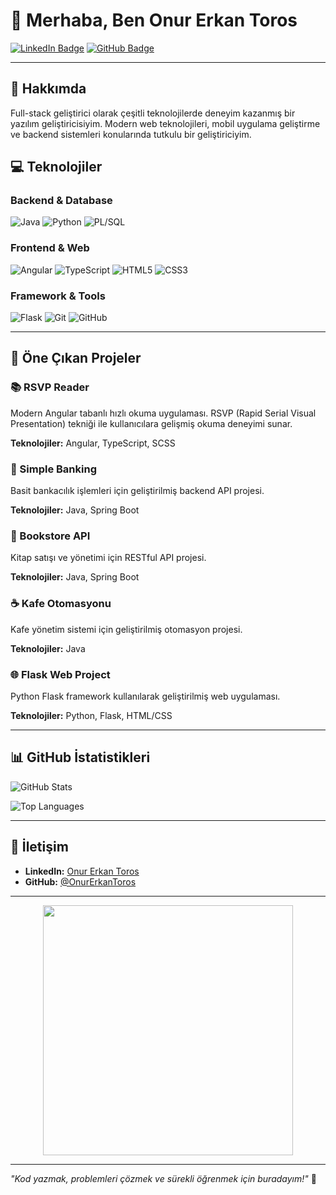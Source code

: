 # 👋 Merhaba, Ben Onur Erkan Toros

[![LinkedIn Badge](https://img.shields.io/badge/LinkedIn-0077B5?style=for-the-badge&logo=linkedin&logoColor=white&link=https://www.linkedin.com/in/onurerkantoros/)](https://www.linkedin.com/in/onurerkantoros/)
[![GitHub Badge](https://img.shields.io/badge/GitHub-100000?style=for-the-badge&logo=github&logoColor=white)](https://github.com/OnurErkanToros)

---

## 🚀 Hakkımda

Full-stack geliştirici olarak çeşitli teknolojilerde deneyim kazanmış bir yazılım geliştiricisiyim. Modern web teknolojileri, mobil uygulama geliştirme ve backend sistemleri konularında tutkulu bir geliştiriciyim.

## 💻 Teknolojiler

### Backend & Database
![Java](https://img.shields.io/badge/Java-ED8B00?style=for-the-badge&logo=openjdk&logoColor=white)
![Python](https://img.shields.io/badge/Python-3776AB?style=for-the-badge&logo=python&logoColor=white)
![PL/SQL](https://img.shields.io/badge/PL/SQL-F80000?style=for-the-badge&logo=oracle&logoColor=white)

### Frontend & Web
![Angular](https://img.shields.io/badge/Angular-DD0031?style=for-the-badge&logo=angular&logoColor=white)
![TypeScript](https://img.shields.io/badge/TypeScript-007ACC?style=for-the-badge&logo=typescript&logoColor=white)
![HTML5](https://img.shields.io/badge/HTML5-E34F26?style=for-the-badge&logo=html5&logoColor=white)
![CSS3](https://img.shields.io/badge/CSS3-1572B6?style=for-the-badge&logo=css3&logoColor=white)

### Framework & Tools
![Flask](https://img.shields.io/badge/Flask-000000?style=for-the-badge&logo=flask&logoColor=white)
![Git](https://img.shields.io/badge/Git-F05032?style=for-the-badge&logo=git&logoColor=white)
![GitHub](https://img.shields.io/badge/GitHub-100000?style=for-the-badge&logo=github&logoColor=white)

---

## 🎯 Öne Çıkan Projeler

### 📚 RSVP Reader
Modern Angular tabanlı hızlı okuma uygulaması. RSVP (Rapid Serial Visual Presentation) tekniği ile kullanıcılara gelişmiş okuma deneyimi sunar.

**Teknolojiler:** Angular, TypeScript, SCSS

### 🏦 Simple Banking
Basit bankacılık işlemleri için geliştirilmiş backend API projesi.

**Teknolojiler:** Java, Spring Boot

### 📖 Bookstore API
Kitap satışı ve yönetimi için RESTful API projesi.

**Teknolojiler:** Java, Spring Boot

### ☕ Kafe Otomasyonu
Kafe yönetim sistemi için geliştirilmiş otomasyon projesi.

**Teknolojiler:** Java

### 🌐 Flask Web Project
Python Flask framework kullanılarak geliştirilmiş web uygulaması.

**Teknolojiler:** Python, Flask, HTML/CSS

---

## 📊 GitHub İstatistikleri

![GitHub Stats](https://github-readme-stats.vercel.app/api?username=OnurErkanToros&show_icons=true&theme=radical)

![Top Languages](https://github-readme-stats.vercel.app/api/top-langs/?username=OnurErkanToros&layout=compact&theme=radical)

---

## 🔗 İletişim

- **LinkedIn:** [Onur Erkan Toros](https://www.linkedin.com/in/onurerkantoros/)
- **GitHub:** [@OnurErkanToros](https://github.com/OnurErkanToros)

---

<div align="center">
  <img src="https://media.giphy.com/media/ZVik7pBtu9dNS/giphy.gif" width="400"/>
</div>

---

*"Kod yazmak, problemleri çözmek ve sürekli öğrenmek için buradayım!"* 🚀